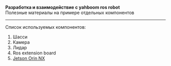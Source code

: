 **Разработка и взаимодействие с yahboom ros robot**  
Полезные материалы на примере отдельных компонентов

---
Список используемых компонентов:
1. Шасси
2. Камера
3. Лидар
4. Ros extension board
5. [Jetson Orin NX](Instructions/FAST_START_JETSON.md)
